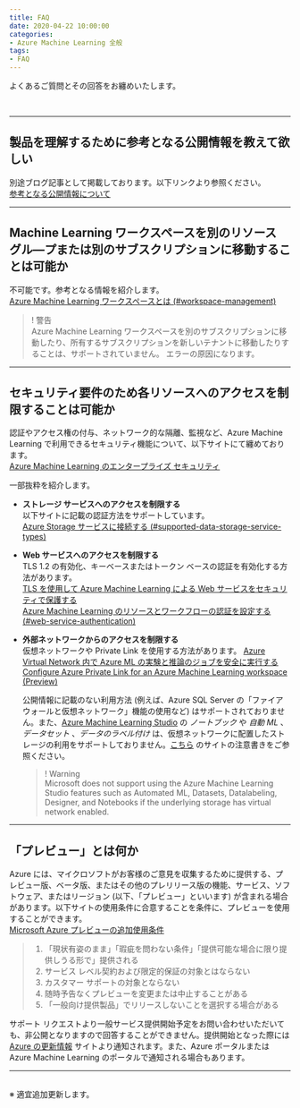 ```yaml
---
title: FAQ
date: 2020-04-22 10:00:00
categories:
- Azure Machine Learning 全般
tags:
- FAQ
---
```


よくあるご質問とその回答をお纏めいたします。
<!-- more -->
<br>

***
## 製品を理解するために参考となる公開情報を教えて欲しい

別途ブログ記事として掲載しております。以下リンクより参照ください。  
[参考となる公開情報について](https://jpmlblog.github.io/blog/2020/04/22/reference-websites/)  

***
## Machine Learning ワークスペースを別のリソース グル―プまたは別のサブスクリプションに移動することは可能か  

不可能です。参考となる情報を紹介します。  
[Azure Machine Learning ワークスペースとは (#workspace-management)](https://docs.microsoft.com/ja-jp/azure/machine-learning/concept-workspace#workspace-management)  
> ! 警告  
Azure Machine Learning ワークスペースを別のサブスクリプションに移動したり、所有するサブスクリプションを新しいテナントに移動したりすることは、サポートされていません。 エラーの原因になります。  

***
## セキュリティ要件のため各リソースへのアクセスを制限することは可能か  

認証やアクセス権の付与、ネットワーク的な隔離、監視など、Azure Machine Learning で利用できるセキュリティ機能について、以下サイトにて纏めております。  
[Azure Machine Learning のエンタープライズ セキュリティ](https://docs.microsoft.com/ja-jp/azure/machine-learning/concept-enterprise-security)  

一部抜粋を紹介します。  

- **ストレージ サービスへのアクセスを制限する**  
   以下サイトに記載の認証方法をサポートしています。  
   [Azure Storage サービスに接続する (#supported-data-storage-service-types)](https://docs.microsoft.com/ja-jp/azure/machine-learning/how-to-access-data#supported-data-storage-service-types)

- **Web サービスへのアクセスを制限する**  
   TLS 1.2 の有効化、キーベースまたはトークン ベースの認証を有効化する方法があります。  
   [TLS を使用して Azure Machine Learning による Web サービスをセキュリティで保護する](https://docs.microsoft.com/ja-jp/azure/machine-learning/how-to-secure-web-service)  
   [Azure Machine Learning のリソースとワークフローの認証を設定する (#web-service-authentication)](https://docs.microsoft.com/ja-jp/azure/machine-learning/how-to-setup-authentication#web-service-authentication)  

- **外部ネットワークからのアクセスを制限する**  
   仮想ネットワークや Private Link を使用する方法があります。
   [Azure Virtual Network 内で Azure ML の実験と推論のジョブを安全に実行する](https://docs.microsoft.com/ja-jp/azure/machine-learning/how-to-enable-virtual-network)  
   [Configure Azure Private Link for an Azure Machine Learning workspace (Preview)](https://docs.microsoft.com/ja-jp/azure/machine-learning/how-to-configure-private-link)  

   公開情報に記載のない利用方法 (例えば、Azure SQL Server の「ファイアウォールと仮想ネットワーク」機能の使用など) はサポートされておりません。また、[Azure Machine Learning Studio](https://ml.azure.com/) の *ノートブック* や *自動 ML* 、*データセット* 、*データのラベル付け* は、仮想ネットワークに配置したストレージの利用をサポートしておりません。[こちら](https://docs.microsoft.com/en-us/azure/machine-learning/how-to-enable-virtual-network) のサイトの注意書きをご参照ください。  
   > ! Warning  
   Microsoft does not support using the Azure Machine Learning Studio features such as Automated ML, Datasets, Datalabeling, Designer, and Notebooks if the underlying storage has virtual network enabled.

***
## 「プレビュー」とは何か

Azure には、マイクロソフトがお客様のご意見を収集するために提供する、プレビュー版、ベータ版、またはその他のプレリリース版の機能、サービス、ソフトウェア、またはリージョン (以下、「プレビュー」といいます) が含まれる場合があります。以下サイトの使用条件に合意することを条件に、プレビューを使用することができます。  
[Microsoft Azure プレビューの追加使用条件](https://azure.microsoft.com/ja-jp/support/legal/preview-supplemental-terms/)    
   > 1. 「現状有姿のまま」「瑕疵を問わない条件」「提供可能な場合に限り提供しうる形で」提供される  
   > 2. サービス レベル契約および限定的保証の対象とはならない
   > 3. カスタマー サポートの対象とならない
   > 4. 随時予告なくプレビューを変更または中止することがある
   > 5. 「一般向け提供製品」でリリースしないことを選択する場合がある

サポート リクエストより一般サービス提供開始予定をお問い合わせいただいても、非公開となりますので回答することができません。提供開始となった際には [Azure の更新情報](https://azure.microsoft.com/ja-jp/updates/?status=nowavailable&product=machine-learning-service,machine-learning-studio) サイトより通知されます。また、Azure ポータルまたは Azure Machine Learning のポータルで通知される場合もあります。  

***
<br>
※ 適宜追加更新します。
